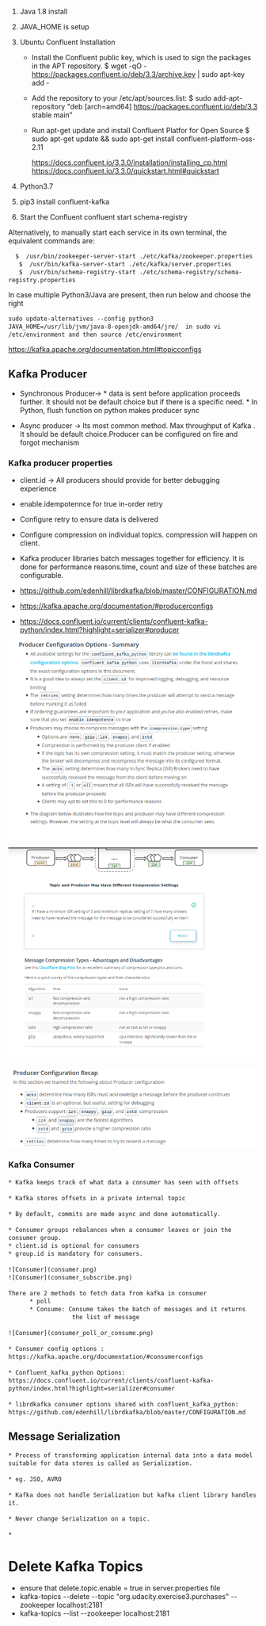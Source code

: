 1. Java 1.8 install
2. JAVA_HOME is setup
3. Ubuntu Confluent Installation
    * Install the Confluent public key, which is used to sign the packages in the APT repository.
        $ wget -qO - https://packages.confluent.io/deb/3.3/archive.key | sudo apt-key add -
    * Add the repository to your /etc/apt/sources.list:
        $ sudo add-apt-repository "deb [arch=amd64] https://packages.confluent.io/deb/3.3 stable main"
    * Run apt-get update and install Confluent Platfor for Open Source
        $ sudo apt-get update && sudo apt-get install confluent-platform-oss-2.11

        https://docs.confluent.io/3.3.0/installation/installing_cp.html
        https://docs.confluent.io/3.3.0/quickstart.html#quickstart

4. Python3.7
5. pip3 install confluent-kafka
6. Start the Confluent
    confluent start schema-registry

Alternatively, to manually start each service in its own terminal, the equivalent commands are:
  ```
    $  /usr/bin/zookeeper-server-start ./etc/kafka/zookeeper.properties
     $  /usr/bin/kafka-server-start ./etc/kafka/server.properties
     $  /usr/bin/schema-registry-start ./etc/schema-registry/schema-registry.properties
   ```

In case multiple Python3/Java are present, then run below and choose the right
  ```
  sudo update-alternatives --config python3
  JAVA_HOME=/usr/lib/jvm/java-8-openjdk-amd64/jre/  in sudo vi /etc/environment and then source /etc/environment
  ```


https://kafka.apache.org/documentation.html#topicconfigs


## Kafka Producer
  * Synchronous Producer->
                        * data is sent before application proceeds further. It
                        should not be default choice but if there is a specific
                        need.
                        * In Python, flush function on python makes producer sync

  * Async producer -> Its most common method. Max throughput of Kafka .
                    It should be default choice.Producer can be configured on
                    fire and forgot mechanism

### Kafka producer properties
  * client.id -> All producers should provide for better debugging experience

  * enable.idempotennce for true in-order retry

  * Configure retry to ensure data is delivered

  * Configure compression on individual topics. compression will happen on client.

  * Kafka producer libraries batch messages together for efficiency.  It is done for performance reasons.time, count and size of these batches are configurable.

  * https://github.com/edenhill/librdkafka/blob/master/CONFIGURATION.md

  *  https://kafka.apache.org/documentation/#producerconfigs

  *  https://docs.confluent.io/current/clients/confluent-kafka-python/index.html?highlight=serializer#producer

![Producer_configuration](Producer_conf.png)

![Producer_configuration](Producer_conf1.png)

![Producer_configuration](Producer_conf2.png)


### Kafka Consumer

    * Kafka keeps track of what data a consumer has seen with offsets

    * Kafka stores offsets in a private internal topic

    * By default, commits are made async and done automatically.

    * Consumer groups rebalances when a consumer leaves or join the consumer group.
    * client.id is optional for consumers
    * group.id is mandatory for consumers.

    ![Consumer](consumer.png)
    ![Consumer](consumer_subscribe.png)

    There are 2 methods to fetch data from kafka in consumer
          * poll
          * Consume: Consume takes the batch of messages and it returns
                      the list of message

    ![Consumer](consumer_poll_or_consume.png)

    * Consumer config options : https://kafka.apache.org/documentation/#consumerconfigs

    * Confluent_kafka_python Options: https://docs.confluent.io/current/clients/confluent-kafka-python/index.html?highlight=serializer#consumer

    * librdkafka consumer options shared with confluent_kafka_python: https://github.com/edenhill/librdkafka/blob/master/CONFIGURATION.md



## Message Serialization

    * Process of transforming application internal data into a data model
    suitable for data stores is called as Serialization.

    * eg. JSO, AVRO

    * Kafka does not handle Serialization but kafka client library handles it.

    * Never change Serialization on a topic.

    *

# Delete Kafka Topics
   * ensure that delete.topic.enable = true in server.properties file
   * kafka-topics --delete --topic "org.udacity.exercise3.purchases" --zookeeper localhost:2181
   * kafka-topics --list --zookeeper localhost:2181
